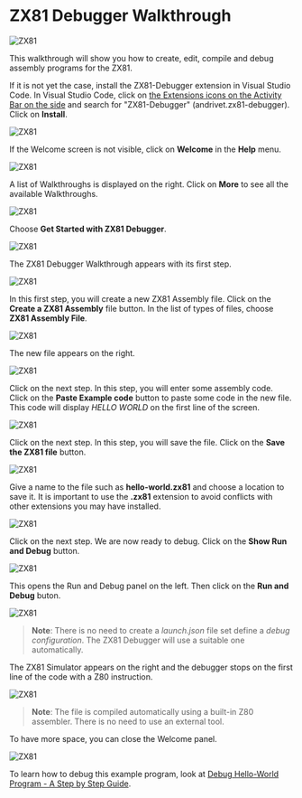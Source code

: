 # ZX81 Debugger Walkthrough

![ZX81](../assets/ZX81.png)

This walkthrough will show you how to create, edit, compile and debug assembly programs for the ZX81.

If it is not yet the case, install the ZX81-Debugger extension in Visual Studio Code. In Visual Studio Code, click on [the Extensions icons on the Activity Bar on the side](https://code.visualstudio.com/docs/editor/extension-marketplace) and search for "ZX81-Debugger" (andrivet.zx81-debugger). Click on **Install**.

![ZX81](./images/install.png)

If the Welcome screen is not visible, click on **Welcome** in the **Help** menu.

![ZX81](./images/welcome00.png)

A list of Walkthroughs is displayed on the right. Click on **More** to see all the available Walkthroughs.

![ZX81](./images/welcome01.png)

Choose **Get Started with ZX81 Debugger**.

![ZX81](./images/welcome02.png)

The ZX81 Debugger Walkthrough appears with its first step.

![ZX81](./images/welcome03.png)

In this first step, you will create a new ZX81 Assembly file. Click on the **Create a ZX81 Assembly** file button. In the list of types of files, choose **ZX81 Assembly File**.

![ZX81](./images/welcome04.png)

The new file appears on the right.

![ZX81](./images/welcome05.png)

Click on the next step. In this step, you will enter some assembly code.  Click on the **Paste Example code** button to paste some code in the new file. This code will display _HELLO WORLD_ on the first line of the screen.

![ZX81](./images/welcome06.png)

Click on the next step. In this step, you will save the file. Click on the **Save the ZX81 file** button.

![ZX81](./images/welcome07.png)

Give a name to the file such as **hello-world.zx81** and choose a location to save it. It is important to use the **.zx81** extension to avoid conflicts with other extensions you may have installed.

![ZX81](./images/welcome08.png)

Click on the next step. We are now ready to debug. Click on the **Show Run and Debug** button.

![ZX81](./images/welcome09.png)

This opens the Run and Debug panel on the left. Then click on the **Run and Debug** buton.

![ZX81](./images/welcome10.png)

> **Note**: There is no need to create a _launch.json_ file set define a _debug configuration_. The ZX81 Debugger will use a suitable one automatically.

The ZX81 Simulator appears on the right and the debugger stops on the first line of the code with a Z80 instruction. 

![ZX81](./images/welcome11.png)

> **Note**: The file is compiled automatically using a built-in Z80 assembler. There is no need to use an external tool.

To have more space, you can close the Welcome panel.

![ZX81](./images/welcome12.png)

To learn how to debug this example program, look at [Debug Hello-World Program - A Step by Step Guide](./debug.md).
